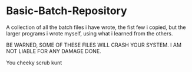 # Basic-Batch-Repository
A collection of all the batch files i have wrote, the fist few i copied, but the larger programs i wrote myself, using what i learned from the others.


BE WARNED, SOME OF THESE FILES WILL CRASH YOUR SYSTEM. I AM NOT LIABLE FOR ANY DAMAGE DONE. 



You cheeky scrub kunt

